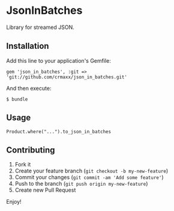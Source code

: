 # JsonInBatches

Library for streamed JSON.

## Installation

Add this line to your application's Gemfile:

    gem 'json_in_batches', :git => 'git://github.com/crmaxx/json_in_batches.git'

And then execute:

    $ bundle

## Usage

    Product.where("...").to_json_in_batches

## Contributing

1. Fork it
2. Create your feature branch (`git checkout -b my-new-feature`)
3. Commit your changes (`git commit -am 'Add some feature'`)
4. Push to the branch (`git push origin my-new-feature`)
5. Create new Pull Request

Enjoy!